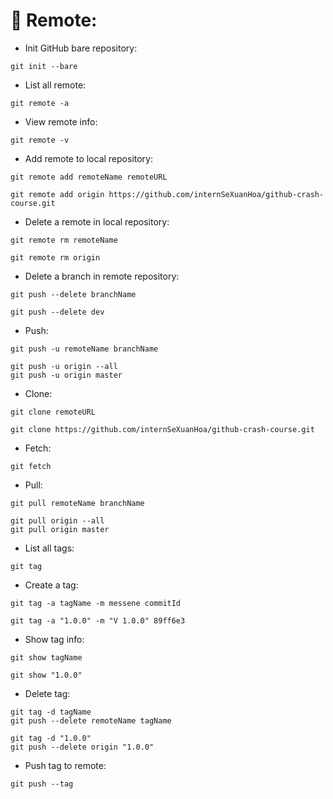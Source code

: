 # 🌟 Remote:

- Init GitHub bare repository:

```shell
git init --bare
```

- List all remote:

```shell
git remote -a
```

- View remote info:

```shell
git remote -v
```

- Add remote to local repository:

```shell
git remote add remoteName remoteURL
```

```shell
git remote add origin https://github.com/internSeXuanHoa/github-crash-course.git
```

- Delete a remote in local repository:

```shell
git remote rm remoteName
```

```shell
git remote rm origin
```

- Delete a branch in remote repository:

```shell
git push --delete branchName

```

```shell
git push --delete dev

```

- Push:

```shell
git push -u remoteName branchName
```

```shell
git push -u origin --all
git push -u origin master
```

- Clone:

```shell
git clone remoteURL
```

```shell
git clone https://github.com/internSeXuanHoa/github-crash-course.git
```

- Fetch:

```shell
git fetch
```

- Pull:

```shell
git pull remoteName branchName
```

```shell
git pull origin --all
git pull origin master
```

- List all tags:

```shell
git tag
```

- Create a tag:

```shell
git tag -a tagName -m messene commitId
```

```shell
git tag -a "1.0.0" -m "V 1.0.0" 89ff6e3
```

- Show tag info:

```shell
git show tagName
```

```shell
git show "1.0.0"
```

- Delete tag:

```shell
git tag -d tagName
git push --delete remoteName tagName
```

```shell
git tag -d "1.0.0"
git push --delete origin "1.0.0"
```

- Push tag to remote:

```shell
git push --tag
```
